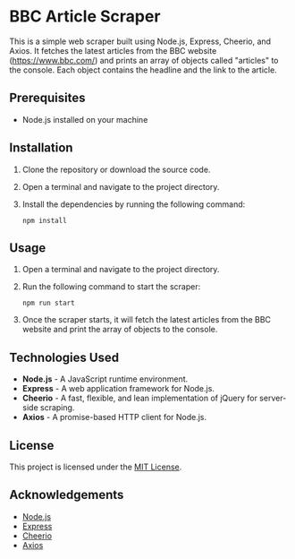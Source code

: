 # BBC Article Scraper

This is a simple web scraper built using Node.js, Express, Cheerio, and Axios. It fetches the latest articles from the BBC website (https://www.bbc.com/) and prints an array of objects called "articles" to the console. Each object contains the headline and the link to the article.

## Prerequisites

- Node.js installed on your machine

## Installation

1. Clone the repository or download the source code.
2. Open a terminal and navigate to the project directory.
3. Install the dependencies by running the following command:

   ```shell
   npm install
   ```

## Usage

1. Open a terminal and navigate to the project directory.
2. Run the following command to start the scraper:

   ```shell
   npm run start
   ```

3. Once the scraper starts, it will fetch the latest articles from the BBC website and print the array of objects to the console.

## Technologies Used

- **Node.js** - A JavaScript runtime environment.
- **Express** - A web application framework for Node.js.
- **Cheerio** - A fast, flexible, and lean implementation of jQuery for server-side scraping.
- **Axios** - A promise-based HTTP client for Node.js.

## License

This project is licensed under the [MIT License](LICENSE).

## Acknowledgements

- [Node.js](https://nodejs.org/)
- [Express](https://expressjs.com/)
- [Cheerio](https://cheerio.js.org/)
- [Axios](https://axios-http.com/)